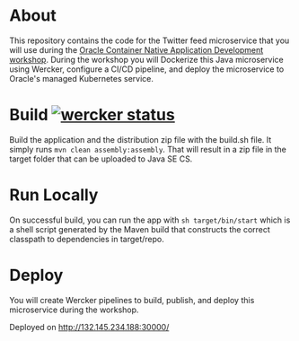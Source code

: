 About
=====

This repository contains the code for the Twitter feed microservice that you will use during the [Oracle Container Native Application Development workshop](http://oracle.github.io/learning-library/workshops/container-native-development).
During the workshop you will Dockerize this Java microservice using Wercker, configure a CI/CD pipeline, and deploy the microservice to Oracle's managed Kubernetes service.


Build [![wercker status](https://app.wercker.com/status/27e5582fd5ba98a4d3afb25d74791239/s/master "wercker status")](https://app.wercker.com/project/byKey/27e5582fd5ba98a4d3afb25d74791239)
=====

Build the application and the distribution zip file with the build.sh file.  It simply runs `mvn clean assembly:assembly`.  That will result in a zip file in the target folder that can be uploaded to Java SE CS.


Run Locally
===========

On successful build, you can run the app with `sh target/bin/start` which is a shell script generated by the Maven build that constructs the correct classpath to dependencies in target/repo.


Deploy
======

You will create Wercker pipelines to build, publish, and deploy this microservice during the workshop.


Deployed on 
http://132.145.234.188:30000/
